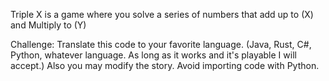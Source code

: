 Triple X is a game where you solve a series of numbers that add up to (X) and Multiply to (Y)

Challenge: Translate this code to your favorite language. (Java, Rust, C#, Python, whatever language. As long as it works and it's playable I will accept.)
Also you may modify the story. Avoid importing code with Python.
